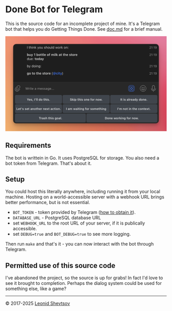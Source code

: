 # Done Bot for Telegram

This is the source code for an incomplete project of mine. It's a Telegram bot that helps you do Getting Things Done. See [doc.md](doc.md) for a brief manual.

![Screenshot of the bot in action](screenshot.png)

## Requirements

The bot is writtein in Go. It uses PostgreSQL for storage. You also need a bot token from Telegram. That's about it.

## Setup

You could host this literally anywhere, including running it from your local machine. Hosting on a world-accessible server with a webhook URL brings better performance, but is not essential.

- `BOT_TOKEN` - token provided by Telegram ([how to obtain it](https://core.telegram.org/bots#how-do-i-create-a-bot)).
- `DATABASE_URL` - PostgreSQL database URL
- set `WEBHOOK_URL` to the root URL of your server, if it is publically accessible.
- set `DEBUG=true` and `BOT_DEBUG=true` to see more logging.

Then run `make` and that's it - you can now interact with the bot through Telegram.

## Permitted use of this source code

I've abandoned the project, so the source is up for grabs! In fact I'd love to see it brought to completion. Perhaps the dialog system could be used for something else, like a game?

---

&copy; 2017-2025 [Leonid Shevtsov](https://leonid.shevtsov.me)
